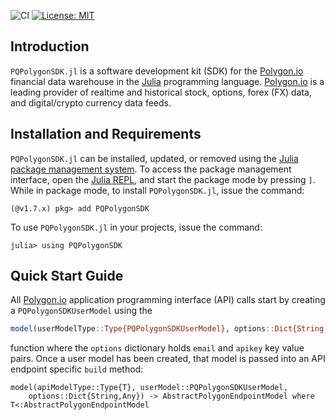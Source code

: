 ![CI](https://github.com/Paliquant/PQPolygonSDK.jl/workflows/CI/badge.svg)
[![License: MIT](https://img.shields.io/badge/License-MIT-yellow.svg)](https://opensource.org/licenses/MIT)

## Introduction
`PQPolygonSDK.jl` is a software development kit (SDK) for the [Polygon.io](https://polygon.io) financial data warehouse in the [Julia](https://julialang.org) programming language. [Polygon.io](https://polygon.io) is a leading provider of realtime and historical stock, options, forex (FX) data, and digital/crypto currency data feeds.

## Installation and Requirements
`PQPolygonSDK.jl` can be installed, updated, or removed using the [Julia package management system](https://docs.julialang.org/en/v1/stdlib/Pkg/). To access the package management interface, open the [Julia REPL](https://docs.julialang.org/en/v1/stdlib/REPL/), and start the package mode by pressing `]`.
While in package mode, to install `PQPolygonSDK.jl`, issue the command:

    (@v1.7.x) pkg> add PQPolygonSDK

To use `PQPolygonSDK.jl` in your projects, issue the command:

    julia> using PQPolygonSDK

## Quick Start Guide
All [Polygon.io](https://polygon.io) application programming interface (API) calls start by creating a `PQPolygonSDKUserModel` using the


```julia    
model(userModelType::Type{PQPolygonSDKUserModel}, options::Dict{String,Any}) -> PQPolygonSDKUserModel
```
    

function where the `options` dictionary holds `email` and `apikey` key value pairs. Once a user model has been created, that model
is passed into an API endpoint specific `build` method:

    model(apiModelType::Type{T}, userModel::PQPolygonSDKUserModel, 
        options::Dict{String,Any}) -> AbstractPolygonEndpointModel where T<:AbstractPolygonEndpointModel



